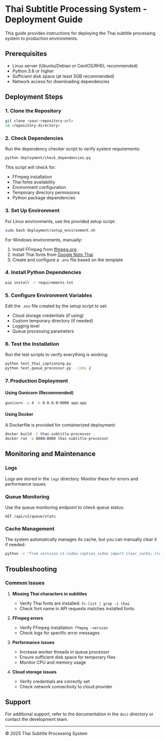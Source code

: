 # Thai Subtitle Processing System - Deployment Guide

This guide provides instructions for deploying the Thai subtitle processing system to production environments.

## Prerequisites

- Linux server (Ubuntu/Debian or CentOS/RHEL recommended)
- Python 3.8 or higher
- Sufficient disk space (at least 5GB recommended)
- Network access for downloading dependencies

## Deployment Steps

### 1. Clone the Repository

```bash
git clone <your-repository-url>
cd <repository-directory>
```

### 2. Check Dependencies

Run the dependency checker script to verify system requirements:

```bash
python deployment/check_dependencies.py
```

This script will check for:
- FFmpeg installation
- Thai fonts availability
- Environment configuration
- Temporary directory permissions
- Python package dependencies

### 3. Set Up Environment

For Linux environments, use the provided setup script:

```bash
sudo bash deployment/setup_environment.sh
```

For Windows environments, manually:
1. Install FFmpeg from [ffmpeg.org](https://ffmpeg.org/download.html)
2. Install Thai fonts from [Google Noto Thai](https://fonts.google.com/noto/specimen/Noto+Sans+Thai)
3. Create and configure a `.env` file based on the template

### 4. Install Python Dependencies

```bash
pip install -r requirements.txt
```

### 5. Configure Environment Variables

Edit the `.env` file created by the setup script to set:
- Cloud storage credentials (if using)
- Custom temporary directory (if needed)
- Logging level
- Queue processing parameters

### 6. Test the Installation

Run the test scripts to verify everything is working:

```bash
python test_thai_captioning.py
python test_queue_processor.py --jobs 2
```

### 7. Production Deployment

#### Using Gunicorn (Recommended)

```bash
gunicorn -w 4 -b 0.0.0.0:8000 app:app
```

#### Using Docker

A Dockerfile is provided for containerized deployment:

```bash
docker build -t thai-subtitle-processor .
docker run -p 8000:8000 thai-subtitle-processor
```

## Monitoring and Maintenance

### Logs

Logs are stored in the `logs` directory. Monitor these for errors and performance issues.

### Queue Monitoring

Use the queue monitoring endpoint to check queue status:

```
GET /api/v1/queue/stats
```

### Cache Management

The system automatically manages its cache, but you can manually clear it if needed:

```bash
python -c "from services.v1.video.caption_video import clear_cache; clear_cache()"
```

## Troubleshooting

### Common Issues

1. **Missing Thai characters in subtitles**
   - Verify Thai fonts are installed: `fc-list | grep -i thai`
   - Check font name in API requests matches installed fonts

2. **FFmpeg errors**
   - Verify FFmpeg installation: `ffmpeg -version`
   - Check logs for specific error messages

3. **Performance issues**
   - Increase worker threads in queue processor
   - Ensure sufficient disk space for temporary files
   - Monitor CPU and memory usage

4. **Cloud storage issues**
   - Verify credentials are correctly set
   - Check network connectivity to cloud provider

## Support

For additional support, refer to the documentation in the `docs` directory or contact the development team.

---

© 2025 Thai Subtitle Processing System

